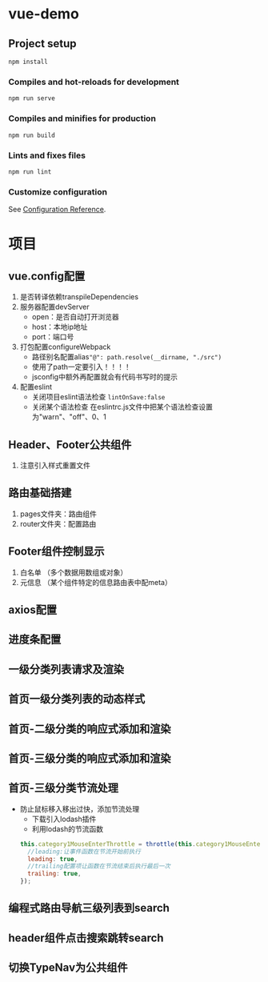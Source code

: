 # vue-demo

## Project setup
```
npm install
```

### Compiles and hot-reloads for development
```
npm run serve
```

### Compiles and minifies for production
```
npm run build
```

### Lints and fixes files
```
npm run lint
```

### Customize configuration
See [Configuration Reference](https://cli.vuejs.org/config/).


# 项目
## vue.config配置
1. 是否转译依赖transpileDependencies
2. 服务器配置devServer
    - open：是否自动打开浏览器
    - host：本地ip地址
    - port：端口号
3. 打包配置configureWebpack
    - 路径别名配置alias`"@": path.resolve(__dirname, "./src")`
    - 使用了path一定要引入！！！！
    - jsconfig中额外再配置就会有代码书写时的提示
4. 配置eslint
    - 关闭项目eslint语法检查
        `lintOnSave:false`
    - 关闭某个语法检查
        在eslintrc.js文件中把某个语法检查设置为"warn"、"off"、0、1

## Header、Footer公共组件
1. 注意引入样式重置文件

## 路由基础搭建
1. pages文件夹：路由组件
2. router文件夹：配置路由

## Footer组件控制显示
1. 白名单 （多个数据用数组或对象）
2. 元信息 （某个组件特定的信息路由表中配meta）

## axios配置
## 进度条配置

## 一级分类列表请求及渲染

## 首页一级分类列表的动态样式

## 首页-二级分类的响应式添加和渲染

## 首页-三级分类的响应式添加和渲染

## 首页-三级分类节流处理
- 防止鼠标移入移出过快，添加节流处理
    - 下载引入lodash插件
    - 利用lodash的节流函数
    ```js
    this.category1MouseEnterThrottle = throttle(this.category1MouseEnter, 0, {
      //leading:让事件函数在节流开始前执行
      leading: true,
      //trailing配置项让函数在节流结束后执行最后一次
      trailing: true,
    }); 
    ```

## 编程式路由导航三级列表到search

## header组件点击搜索跳转search

## 切换TypeNav为公共组件